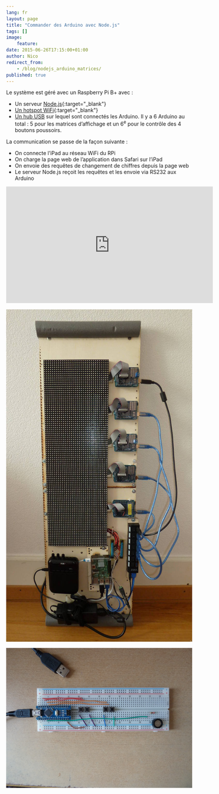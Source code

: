 ```yaml
---
lang: fr
layout: page
title: "Commander des Arduino avec Node.js"
tags: []
image:
    feature:
date: 2015-06-26T17:15:00+01:00
author: Nico
redirect_from:
    - /blog/nodejs_arduino_matrices/
published: true
---
```


Le système est géré avec un Raspberry Pi B+ avec :

-   Un serveur [Node.js](https://nodejs.org){:target="\_blank"}
-   [Un hotspot WiFi](https://learn.adafruit.com/setting-up-a-raspberry-pi-as-a-wifi-access-point?view=all){:target="\_blank"}
-   [Un hub USB](/usb_hub_test/) sur lequel sont connectés les Arduino. Il y a 6 Arduino au total : 5 pour les matrices d’affichage et un 6<sup>e</sup> pour le contrôle des 4 boutons poussoirs.

La communication se passe de la façon suivante :

-   On connecte l’iPad au réseau WiFi du RPi
-   On charge la page web de l’application dans Safari sur l’iPad
-   On envoie des requêtes de changement de chiffres depuis la page web
-   Le serveur Node.js reçoit les requêtes et les envoie via RS232 aux Arduino

<iframe width="560" height="315" src="https://www.youtube.com/embed/b8a_t5Tyg44" frameborder="0" allowfullscreen></iframe>

![](../../files/2015-06-26-nodejs_arduino_matrices/2015-05-29_platine.jpg)

![](../../files/2015-06-26-nodejs_arduino_matrices/2015-05-30_boutons.jpg)
